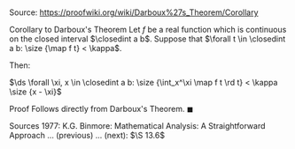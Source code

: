 # 

Source: https://proofwiki.org/wiki/Darboux%27s_Theorem/Corollary

Corollary to Darboux's Theorem
Let $f$ be a real function which is continuous on the closed interval $\closedint a b$.
Suppose that $\forall t \in \closedint a b: \size {\map f t} < \kappa$.

Then:

$\ds \forall \xi, x \in \closedint a b: \size {\int_x^\xi \map f t \rd t} < \kappa \size {x - \xi}$


Proof
Follows directly from Darboux's Theorem.
$\blacksquare$


Sources
1977: K.G. Binmore: Mathematical Analysis: A Straightforward Approach ... (previous) ... (next): $\S 13.6$




